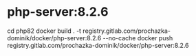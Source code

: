 # php-server:8.2.6
cd php82
docker build . -t registry.gitlab.com/prochazka-dominik/docker/php-server:8.2.6 --no-cache
docker push registry.gitlab.com/prochazka-dominik/docker/php-server:8.2.6
